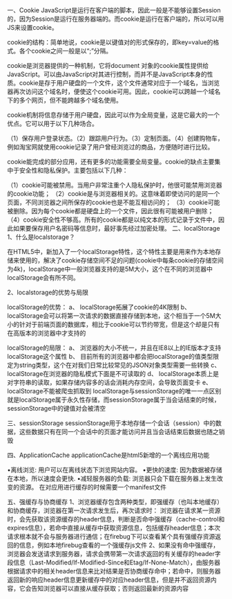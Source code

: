 一、Cookie
JavaScript是运行在客户端的脚本，因此一般是不能够设置Session的，因为Session是运行在服务器端的。而cookie是运行在客户端的，所以可以用JS来设置cookie。

cookie的结构：简单地说，cookie是以键值对的形式保存的，即key=value的格式。各个cookie之间一般是以“;”分隔。

cookie是浏览器提供的一种机制，它将document 对象的cookie属性提供给JavaScript。可以由JavaScript对其进行控制，而并不是JavaScript本身的性质。cookie是存于用户硬盘的一个文件，这个文件通常对应于一个域名，当浏览器再次访问这个域名时，便使这个cookie可用。因此，cookie可以跨越一个域名下的多个网页，但不能跨越多个域名使用。 

cookie机制将信息存储于用户硬盘，因此可以作为全局变量，这是它最大的一个优点。它可以用于以下几种场合。 

（1）保存用户登录状态。（2）跟踪用户行为。（3）定制页面。（4）创建购物车，例如淘宝网就使用cookie记录了用户曾经浏览过的商品，方便随时进行比较。 

cookie能完成的部分应用，还有更多的功能需要全局变量。cookie的缺点主要集中于安全性和隐私保护。主要包括以下几种： 

（1）cookie可能被禁用。当用户非常注重个人隐私保护时，他很可能禁用浏览器的cookie功能； 
（2）cookie是与浏览器相关的。这意味着即使访问的是同一个页面，不同浏览器之间所保存的cookie也是不能互相访问的； 
（3）cookie可能被删除。因为每个cookie都是硬盘上的一个文件，因此很有可能被用户删除； 
（4）cookie安全性不够高。所有的cookie都是以纯文本的形式记录于文件中，因此如果要保存用户名密码等信息时，最好事先经过加密处理。
二、localStorage
1、什么是localstorage？

在HTML5中，新加入了一个localStorage特性，这个特性主要是用来作为本地存储来使用的，解决了cookie存储空间不足的问题(cookie中每条cookie的存储空间为4k)，localStorage中一般浏览器支持的是5M大小，这个在不同的浏览器中localStorage会有所不同。

2、localstorage的优势与局限

localStorage的优势：
a、 localStorage拓展了cookie的4K限制
b、 localStorage会可以将第一次请求的数据直接存储到本地，这个相当于一个5M大小的针对于前端页面的数据库，相比于cookie可以节约带宽，但是这个却是只有在高版本的浏览器中才支持的

localStorage的局限：
a、 浏览器的大小不统一，并且在IE8以上的IE版本才支持localStorage这个属性
b、 目前所有的浏览器中都会把localStorage的值类型限定为string类型，这个在对我们日常比较常见的JSON对象类型需要一些转换
c、 localStorage在浏览器的隐私模式下面是不可读取的
d、 localStorage本质上是对字符串的读取，如果存储内容多的话会消耗内存空间，会导致页面变卡
e、 localStorage不能被爬虫抓取到
localStorage与sessionStorage的唯一一点区别就是localStorage属于永久性存储，而sessionStorage属于当会话结束的时候，sessionStorage中的键值对会被清空

三、sessionStorage
sessionStorage用于本地存储一个会话（session）中的数据，这些数据只有在同一个会话中的页面才能访问并且当会话结束后数据也随之销毁

四、ApplicationCache
 applicationCache是html5新增的一个离线应用功能

•离线浏览: 用户可以在离线状态下浏览网站内容。
•更快的速度: 因为数据被存储在本地，所以速度会更快.
•减轻服务器的负载: 浏览器只会下载在服务器上发生改变的资源。
在对应用进行缓存的时候需要一个manifest文件

五、强缓存与协商缓存
1、浏览器缓存包含两种类型，即强缓存（也叫本地缓存）和协商缓存，浏览器在第一次请求发生后，再次请求时：
浏览器在请求某一资源时，会先获取该资源缓存的header信息，判断是否命中强缓存（cache-control和expires信息），若命中直接从缓存中获取资源信息，包括缓存header信息；本次请求根本就不会与服务器进行通信；在firebug下可以查看某个具有强缓存资源返回的信息，例如本地firebug查看的一个强缓存js文件
2、如果没有命中强缓存，浏览器会发送请求到服务器，请求会携带第一次请求返回的有关缓存的header字段信息（Last-Modified/If-Modified-Since和Etag/If-None-Match），由服务器根据请求中的相关header信息来比对结果是否协商缓存命中；若命中，则服务器返回新的响应header信息更新缓存中的对应header信息，但是并不返回资源内容，它会告知浏览器可以直接从缓存获取；否则返回最新的资源内容